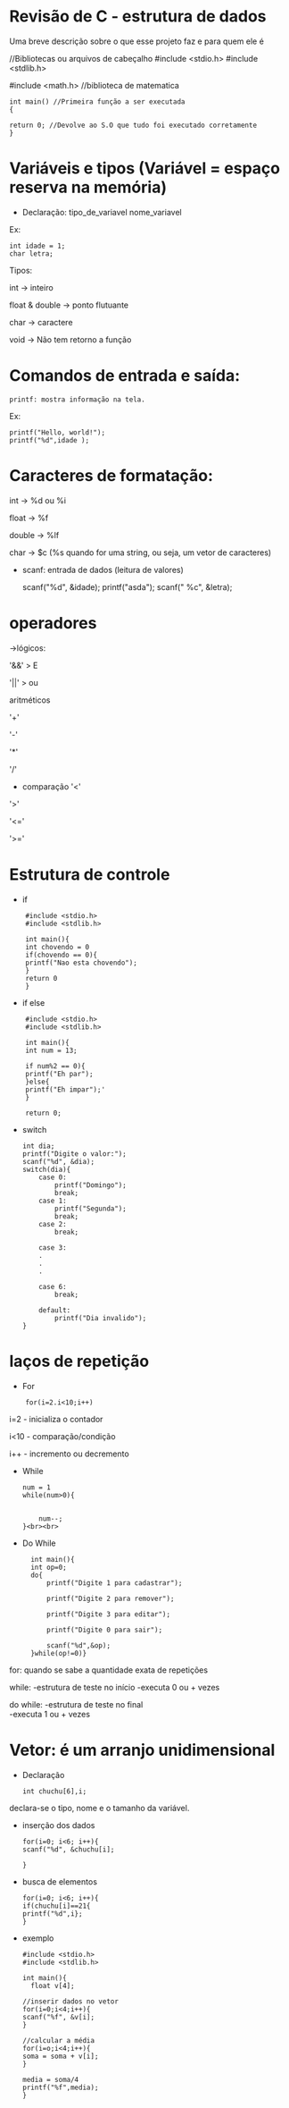 
# Revisão de C - estrutura de dados

Uma breve descrição sobre o que esse projeto faz e para quem ele é

//Bibliotecas ou arquivos de cabeçalho
#include <stdio.h>
#include <stdlib.h>

#include <math.h>
//biblioteca de matematica



	int main() //Primeira função a ser executada
	{

    return 0; //Devolve ao S.O que tudo foi executado corretamente
	}


#  Variáveis e tipos (Variável = espaço reserva na memória)

* Declaração: tipo_de_variavel nome_variavel

Ex:	

	int idade = 1;
    char letra;
    

Tipos:

int -> inteiro

float & double -> ponto flutuante

char -> caractere

void -> Não tem retorno a função

#  Comandos de entrada e saída:

	printf: mostra informação na tela.

Ex:
    
	printf("Hello, world!");
    printf("%d",idade );


#  Caracteres de formatação:
            
int -> %d ou %i
            
float -> %f
            
double -> %lf
            
char -> $c (%s quando for uma string, ou seja, um vetor de caracteres)
        

* scanf: entrada de dados (leitura de valores)

	scanf("%d", &idade);
	printf("asda");
    scanf(" %c", &letra);


# operadores 

->lógicos:

'&&' > E

'||' > ou
	
aritméticos

'+'

'-'

'*'

'/'

	
* comparação
'<'

'>'

'<='

'>='



# Estrutura de controle


* if
```
	#include <stdio.h>
	#include <stdlib.h>

	int main(){
	int chovendo = 0
	if(chovendo == 0){
	printf("Nao esta chovendo");
	}
	return 0
	}
```
* if else
```
	#include <stdio.h>
	#include <stdlib.h>

	int main(){
	int num = 13;

	if num%2 == 0){
	printf("Eh par");
	}else{
	printf("Eh impar");'
	}

	return 0;

```
* switch

    ```
    int dia;
	printf("Digite o valor:");
	scanf("%d", &dia);
	switch(dia){
		case 0:
			printf("Domingo");
			break;
		case 1:
			printf("Segunda");
			break;
		case 2:
			break;

		case 3:
		.
		.
		.

		case 6: 
			break;

		default:
			printf("Dia invalido");
	}

# laços de repetição
 * For
	
```	 
	for(i=2.i<10;i++)
```
i=2 - inicializa o contador

i<10 - comparação/condição

i++ - incremento ou decremento

* While

	```
	num = 1
	while(num>0){


		num--;
	}<br><br>
   ```

* Do While

        int main(){
		int op=0;
		do{
			printf("Digite 1 para cadastrar");
  
			printf("Digite 2 para remover");
			
			printf("Digite 3 para editar");
			
			printf("Digite 0 para sair");
			
			scanf("%d",&op);
		}while(op!=0)}


for:
		quando se sabe a quantidade exata de repetições

while: 
		-estrutura de teste no início
		-executa 0 ou + vezes

do while:
		-estrutura de teste no final	
		-executa 1 ou + vezes

	
 # Vetor: é um arranjo unidimensional

 * Declaração
	```
 	int chuchu[6],i;
	```
declara-se o tipo, nome e o tamanho da variável.

* inserção dos dados
  	 ```
   	for(i=0; i<6; i++){
	scanf("%d", &chuchu[i];
	
   	}
	```

* busca de elementos

  	```
   for(i=0; i<6; i++){
	if(chuchu[i]==21{
   	printf("%d",i};	
   }
   	```
* exemplo

  ```
  #include <stdio.h>
  #include <stdlib.h>

  int main(){
    float v[4];

  //inserir dados no vetor
  for(i=0;i<4;i++){
  scanf("%f", &v[i];
  }

  //calcular a média
  for(i=o;i<4;i++){
  soma = soma + v[i];
  }

  media = soma/4
  printf("%f",media);
  }

   
